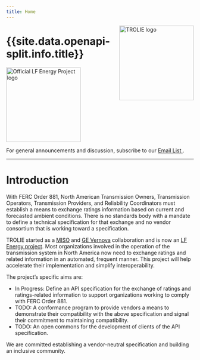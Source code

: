 ```yaml
---
title: Home
---
```



<img alt="TROLIE logo" src="https://artwork.lfenergy.org/projects/trolie/icon/color/TROLIE-icon-color.svg" width="200" style="float:right"/>

# {{site.data.openapi-split.info.title}}


<a href="https://lfenergy.org/projects/trolie/">
  <img alt="Official LF Energy Project logo" src="https://artwork.lfenergy.org/other/lf-energy-project/horizontal/color/lf-energy-project-horizontal-color.png" width="200" />
</a>

For general announcements and discussion, subscribe to our [Email List <i class="fa-solid fa-envelope"></i>](https://lists.lfenergy.org/g/trolie-general).

***

# Introduction

With FERC Order 881, North American Transmission Owners, Transmission Operators, Transmission Providers, and Reliability Coordinators must establish a means to exchange ratings information based on current and forecasted ambient conditions. There is no standards body with a mandate to define a technical specification for that exchange and no vendor consortium that is working toward a specification.

TROLIE started as a [MISO](https://www.misoenergy.org/) and [GE Vernova](https://www.gevernova.com/) collaboration and is now an [LF Energy project](https://lfenergy.org/projects/trolie/). Most organizations involved in the operation of the transmission system in North America now need to exchange ratings and related information in an automated, frequent manner. This project will help accelerate their implementation and simplify interoperability.

The project’s specific aims are:

* <i class="fa-solid fa-hammer"></i> In Progress: Define an API specification for the exchange of ratings and ratings-related information to support organizations working to comply with FERC Order 881.
* <i class="fa-solid fa-calendar-check"></i> TODO: A conformance program to provide vendors a means to demonstrate their compatibility with the above specification and signal their commitment to maintaining compatibility.
* <i class="fa-solid fa-calendar-check"></i> TODO: An open commons for the development of clients of the API specification.


We are committed establishing a vendor-neutral specification and building an inclusive community.
